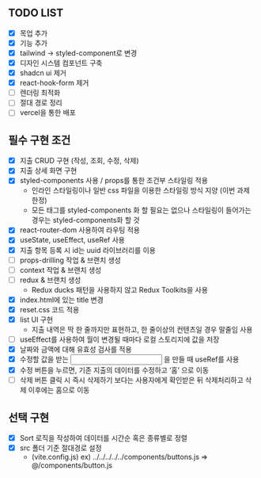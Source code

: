 ## TODO LIST

- [x] 목업 추가
- [x] 기능 추가
- [x] tailwind -> styled-component로 변경
- [x] 디자인 시스템 컴포넌트 구축
- [x] shadcn ui 제거
- [x] react-hook-form 제거
- [ ] 렌더링 최적화
- [ ] 절대 경로 정리
- [ ] vercel을 통한 배포

## 필수 구현 조건
- [x] 지출 CRUD 구현 (작성, 조회, 수정, 삭제)
- [x] 지출 상세 화면 구현
- [x] styled-components 사용 / props를 통한 조건부 스타일링 적용
    - 인라인 스타일링이나 일반 css 파일을 이용한 스타일링 방식 지양 (이번 과제 한정)
    - 모든 태그를 styled-components 화 할 필요는 없으나 스타일링이 들어가는 경우는 styled-components화 할 것
- [x] react-router-dom 사용하여 라우팅 적용
- [x] useState, useEffect, useRef 사용
- [x] 지출 항목 등록 시 id는 uuid 라이브러리를 이용 
- [ ] props-drilling 작업 & 브랜치 생성
- [ ] context 작업 & 브랜치 생성
- [ ] redux & 브랜치 생성
    - Redux ducks 패턴을 사용하지 않고 Redux Toolkits을 사용
- [x] index.html에 있는 title 변경
- [x] reset.css 코드 적용
- [x] list UI 구현
    - 지출 내역은 딱 한 줄까지만 표현하고, 한 줄이상의 컨텐츠일 경우 말줄임 사용
- [ ] useEffect를 사용하여 월이 변경될 때마다 로컬 스토리지에 값을 저장
- [x] 날짜와 금액에 대해 유효성 검사를 적용
- [x] 수정할 값을 받는 <Input> 을 만들 때 useRef를 사용
- [x] 수정 버튼을 누르면, 기존 지출의 데이터를 수정하고 ‘홈’ 으로 이동
- [ ] 삭제 버튼 클릭 시 즉시 삭제하기 보다는 사용자에게 확인받은 뒤 삭제처리하고 삭제 이후에는 홈으로 이동

## 선택 구현
- [x] Sort 로직을 작성하여 데이터를 시간순 혹은 종류별로 정렬
- [x] src 폴더 기준 절대경로 설정
    - (vite.config.js)  ex)   ../../../../../components/buttons.js  ⇒  @/components/button.js
